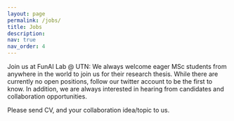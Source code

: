 ```yaml
---
layout: page
permalink: /jobs/
title: Jobs
description:
nav: true
nav_order: 4
---
```


Join us at FunAI Lab @ UTN:
We always welcome eager MSc students from anywhere in the world to join us for their research thesis.
While there are currently no open positions, follow our twitter account to be the first to know.
In addition, we are always interested in hearing from candidates and collaboration opportunities.

Please send CV, and your collaboration idea/topic to us.
